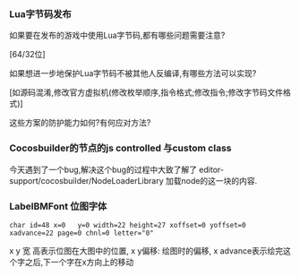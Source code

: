 ### Lua字节码发布
如果要在发布的游戏中使用Lua字节码,都有哪些问题需要注意?

[64/32位]

如果想进一步地保护Lua字节码不被其他人反编译,有哪些方法可以实现?

[如源码混淆,修改官方虚拟机(修改枚举顺序,指令格式;修改指令;修改字节码文件格式)]

这些方案的防护能力如何?有何应对方法?

### Cocosbuilder的节点的js controlled 与custom class
今天遇到了一个bug,解决这个bug的过程中大致了解了 editor-support/cocosbuilder/NodeLoaderLibrary 加载node的这一块的内容.
 
### LabelBMFont 位图字体

```
char id=48 x=0   y=0 width=22 height=27 xoffset=0 yoffset=0 xadvance=22 page=0 chnl=0 letter="0"
```

x y 宽 高表示位图在大图中的位置, x y偏移: 绘图时的偏移, x advance表示绘完这个字之后,下一个字在x方向上的移动